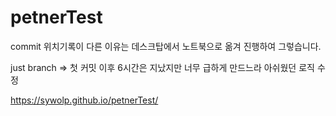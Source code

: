 # petnerTest

commit 위치기록이 다른 이유는 데스크탑에서 노트북으로 옮겨 진행하여 그렇습니다.

just branch =>
첫 커밋 이후 6시간은 지났지만 너무 급하게 만드느라 아쉬웠던 로직 수정


https://sywolp.github.io/petnerTest/

